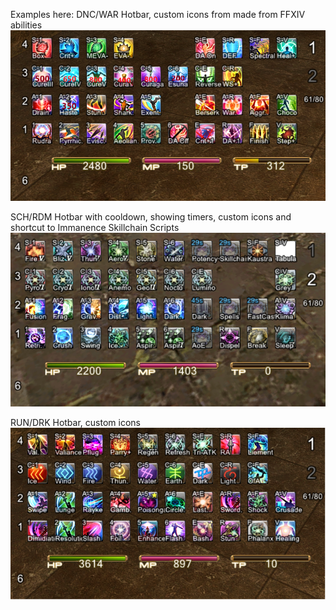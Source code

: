 Examples here:
DNC/WAR Hotbar, custom icons from made from FFXIV abilities
<img src="https://github.com/NoScrying/Window-Addons/blob/main/xivhotbar/images/other/DNC%20Xivhotbar.png">

SCH/RDM Hotbar with cooldown, showing timers, custom icons and shortcut to Immanence Skillchain Scripts
<img src="https://github.com/NoScrying/Window-Addons/blob/main/xivhotbar/images/other/SCH%20XIVHotbar.png">

RUN/DRK Hotbar, custom icons
<img src="https://github.com/NoScrying/Window-Addons/blob/main/xivhotbar/images/other/RUN%20XIVHotbar.png">


